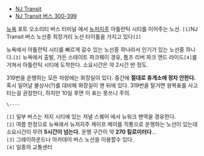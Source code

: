   * [NJ Transit](NJ%20Transit.md)
  * [NJ Transit 버스 300-399](NJ%20Transit%20%EB%B2%84%EC%8A%A4%20300-399.md)  

[뉴욕](%EB%89%B4%EC%9A%95.md) 포트 오소리티 버스 터미널 에서
[뉴저지주](%EB%89%B4%EC%A0%80%EC%A7%80%EC%A3%BC.md) 아틀란틱 시티를 이어주는 노선. `[1]`NJ
Transit 버스 노선중 최장거리 노선 타이틀을 가지고 있다`[2]`

뉴욕에서 아틀란틱 시티를 빠르게 갈수 있는 노선중 하나라서 인기가 있는 노선중 하나다.`[3]` 뉴욕에서 출발, 가든 스테이트 파크웨이
경유, 톰즈 리버 파크 앤드 라이드`[4]`를 거쳐서 아틀란틱 시티에 도착한다. 소요시간은 약 2시간 반 정도.

319번을 운행하는 모든 차량에는 화장실이 있다. 중간에 **절대로 휴게소에 정차 안한다.** 혹시 일어날 불상사(?)를 대비해 화장실이 맨
뒤에 있다. 319번을 탈거면 왕복표를 사고 타는걸 권장한다, 하지만 10일 후면 이 표는 못쓰니 주의.

`\----`

`[1]` 일부 버스는 저지 시티에 있는 저녈 스퀘어 에서 뉴워크 펜역을 경유한다.  
`[2]` 여름 한정으로 뉴욕에서 뉴저지주 캐이프 메이를 직통으로 운행하는 노선이 있는데 소요시간이 무려 **5시간이 넘는다.** 운행
구간이 약 **270 킬로미터다**...  
`[3]` 그레이하운드나 아카데미 버스 노선을 이용할수 있다.  
`[4]` 일종의 교통센터

